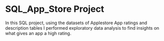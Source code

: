 # SQL_App_Store Project
In this SQL project, using the datasets of Applestore App ratings and description tables I performed exploratory data analysis to find insights on what gives an app a high rating.
